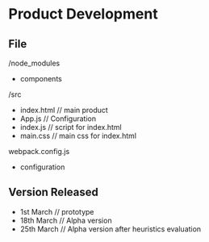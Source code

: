 
# Product Development

## File
/node_modules
 - components

/src
 - index.html // main product
 - App.js // Configuration
 - index.js // script for index.html
 - main.css // main css for index.html

webpack.config.js
 - configuration

## Version Released
 - 1st March // prototype
 - 18th March // Alpha version
 - 25th March // Alpha version after heuristics evaluation
